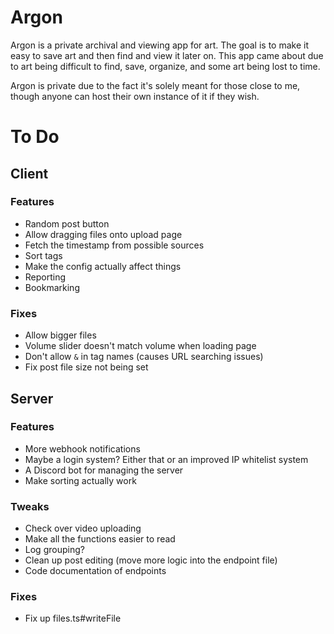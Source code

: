 # Argon
Argon is a private archival and viewing app for art. The goal is to make it easy to save art and then find and view it later on. This app came about due to art being difficult to find, save, organize, and some art being lost to time.

Argon is private due to the fact it's solely meant for those close to me, though anyone can host their own instance of it if they wish.

# To Do
## Client

### Features
- Random post button
- Allow dragging files onto upload page
- Fetch the timestamp from possible sources
- Sort tags
- Make the config actually affect things
- Reporting
- Bookmarking

### Fixes
- Allow bigger files
- Volume slider doesn't match volume when loading page
- Don't allow `&` in tag names (causes URL searching issues)
- Fix post file size not being set

## Server

### Features
- More webhook notifications
- Maybe a login system? Either that or an improved IP whitelist system
- A Discord bot for managing the server
- Make sorting actually work

### Tweaks
- Check over video uploading
- Make all the functions easier to read
- Log grouping?
- Clean up post editing (move more logic into the endpoint file)
- Code documentation of endpoints

### Fixes
- Fix up files.ts#writeFile